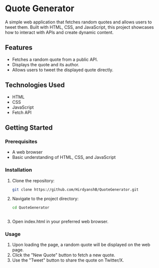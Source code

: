 # Quote Generator

A simple web application that fetches random quotes and allows users to tweet them. Built with HTML, CSS, and JavaScript, this project showcases how to interact with APIs and create dynamic content.

## Features

- Fetches a random quote from a public API.
- Displays the quote and its author.
- Allows users to tweet the displayed quote directly.

## Technologies Used

- HTML
- CSS
- JavaScript
- Fetch API

## Getting Started

### Prerequisites

- A web browser
- Basic understanding of HTML, CSS, and JavaScript

### Installation

1. Clone the repository:

   ```bash
   git clone https://github.com/HirdyanshB/QuoteGenerator.git

2. Navigate to the project directory:

   ```bash
   cd QuoteGenerator
 
3. Open index.html in your preferred web browser.

### Usage
1. Upon loading the page, a random quote will be displayed on the web page.
2. Click the "New Quote" button to fetch a new quote.
3. Use the "Tweet" button to share the quote on Twitter/X.   
